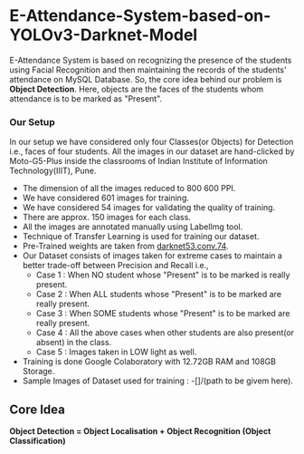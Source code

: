 # E-Attendance-System-based-on-YOLOv3-Darknet-Model
E-Attendance System is based on recognizing the presence of the students using Facial Recognition and then maintaining the records of the students' attendance on MySQL Database. So, the core idea behind our problem is **Object Detection**. Here, objects are the faces of the students whom attendance is to be marked as "Present".

### Our Setup
In our setup we have considered only four Classes(or Objects) for Detection i.e., faces of four students.
All the images in our dataset are hand-clicked by Moto-G5-Plus inside the classrooms of Indian Institute of Information Technology(IIIT), Pune. 
- The dimension of all the images reduced to 800 600 PPI.
- We have considered 601 images for training.
- We have considered 54 images for validating the quality of training.
- There are approx. 150 images for each class.
- All the images are annotated manually using LabelImg tool.
- Technique of Transfer Learning is used for training our dataset.
- Pre-Trained weights are taken from [darknet53.conv.74](https://pjreddie.com/media/files/darknet53.conv.74).
- Our Dataset consists of images taken for extreme cases to maintain a better trade-off between Precision and Recall i.e., 
  - Case 1 : When NO student whose "Present" is to be marked is really present.
  - Case 2 : When ALL students whose "Present" is to be marked are really present.
  - Case 3 : When SOME students whose "Present" is to be marked are really present.
  - Case 4 : All the above cases when other students are also present(or absent) in the class.
  - Case 5 : Images taken in LOW light as well.
- Training is done Google Colaboratory with 12.72GB RAM and 108GB Storage.
- Sample Images of Dataset used for training :
  -[]/(path to be givem here).

## Core Idea
**Object Detection = Object Localisation + Object Recognition (Object Classification)**
